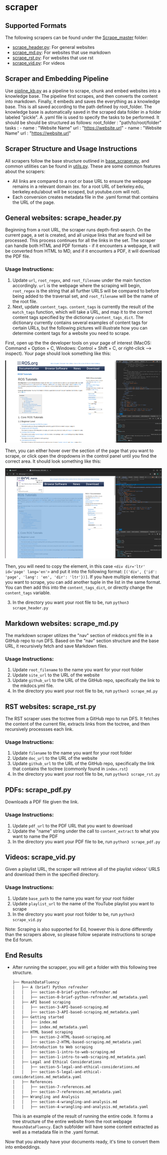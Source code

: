 # scraper

## Supported Formats
The following scrapers can be found under the [Scrape_master](Scraper_master/) folder:
- [scrape_header.py](Scraper_master/scrapers/general_scraper.py): For general websites
- [scrape_md.py](Scraper_master/scrapers/scrape_md.py): For websites that use markdown
- [scrape_rst.py](Scraper_master/scrapers/scrape_rst.py): For websites that use rst
- [scrape_vid.py](Scraper_master/scrapers/scrape_vid.py): For videos

## Scraper and Embedding Pipeline
Use [pipline_kb.py](Scraper_master/pipeline_kb.py) as a pipeline to scrape, chunk and embed websites into a knowledge base. The pipeline first scrapes, and then converts the content into markdown. Finally, it embeds and saves the everything as a knowledge base. This is all saved according to the path defined by root_folder. The knowledge base is automatically saved in the scraped data folder in a folder labeled "pickle". 
    A .yaml file is used to specify the tasks to be performed. It should be should be structured as follows:
    root_folder : "path/to/root/folder"
    tasks :
      - name : "Website Name"
        url : "https://website.url"
      - name : "Website Name"
        url : "https://website.url"

## Scraper Structure and Usage Instructions
All scrapers follow the base structure outlined in [base_scraper.py](Scraper_master/base_scraper.py), and common utilities can be found in [utils.py](Scraper_master/utils.py). These are some common features about the scrapers:
- All links are compared to a root or base URL to ensure the webpage remains in a relevant domain (ex. for a root URL of berkeley.edu, berkeley.edu/about will be scraped, but youtube.com will not).
- Each conversion creates metadata file in the .yaml format that contains the URL of the page.

## General websites: scrape_header.py
Beginning from a root URL, the scraper runs depth-first-search. On the current page, a set is created, and all unique links that are found will be processed. This process continues for all the links in the set. The scraper can handle both HTML and PDF formats - if it encounters a webpage, it will be converted from HTML to MD, and if it encounters a PDF, it will download the PDF file. 

### Usage Instructions:
1. Update `url`, `root_regex`, and `root_filename` under the main function accordingly. `url` is the webpage where the scraping will begin, `root_regex` is the string that all further URLS will be compared to before being added to the traversal set, and `root_filename` will be the name of the root file. 
2. Next, update `content_tags`. `content_tags` is currently the result of the `match_tags` function, which will take a URL, and map it to the correct content tags specified by the dictionary `content_tags_dict`. The dictionary currently contains several examples of content tags for certain URLs, but the following pictures will illustrate how you can determine content tags for a website you need to scrape.

First, open up the the developer tools on your page of interest (MacOS: Command + Option + C, Windows: Control + Shift + C, or right-click --> inspect). Your page should look something like this:

![My Image](images/page_inspect.png)

Then, you can either hover over the section of the page that you want to scrape, or click open the dropdowns in the control panel until you find the correct area. It should look something like this:

![My Image](images/content_inspect.png)

Then, you will need to copy the element, in this case  `<div dir='ltr' id='page' lang='en'>`  and put it into the following format:
`[('div', {'id': 'page', 'lang': 'en', 'dir': 'ltr'})]`. If you have multiple elements that you want to scrape, you can add another tuple in the list in the same format. You can then add this into the `content_tags_dict`, or directly change the `content_tags` variable. 

3. In the directory you want your root file to be, run `python3 scrape_header.py`

## Markdown websites: scrape_md.py
The markdown scraper utilizes the "nav" section of mkdocs.yml file in a GitHub repo to run DFS. Based on the "nav" section structure and the base URL, it recursively fetch and save Markdown files.

### Usage Instructions:
1. Update `root_filename` to the name you want for your root folder
2. Update `site_url` to the URL of the website
3. Update `github_url` to the URL of the GitHub repo, specifically the link to the mkdocs.yml file. 
4. In the directory you want your root file to be, run `python3 scrape_md.py`

## RST websites: scrape_rst.py
The RST scraper uses the toctree from a GitHub repo to run DFS. It fetches the content of the current file, extracts links from the toctree, and then recursively processses each link. 

### Usage Instructions:
1. Update `filename` to the name you want for your root folder
2. Update `doc_url` to the URL of the website
3. Update `github_url` to the URL of the GitHub repo, specifically the link that contains the toctree (commonly found in `index.rst`)
4. In the directory you want your root file to be, run `python3 scrape_rst.py`

## PDFs: scrape_pdf.py
Downloads a PDF file given the link. 

### Usage Instructions:
1. Update `pdf_url` to the PDF URL that you want to download
2. Update the "name" string under the call to `content_extract` to what you want to name the PDF 
3. In the directory you want your PDF file to be, run `python3 scrape_pdf.py`

## Videos: scrape_vid.py
Given a playlist URL, the scraper will retrieve all of the playlist videos' URLS and download them in the specified directory. 

### Usage Instructions:
1. Update `base_path` to the name you want for your root folder
2. Update `playlist_url` to the name of the YouTube playlist you want to scrape
3. In the directory you want your root folder to be, run `python3 scrape_vid.py`

Note: Scraping is also supported for Ed, however this is done differently than the scrapers above, so please follow separate instructions to scrape the Ed forum. 

## End Results
- After running the scrapper, you will get a folder with this following tree structure.
  ```
  ├── MonashDataFluency
  │   ├── A (brief) Python refresher
  │   │   ├── section-0-brief-python-refresher.md
  │   │   ├── section-0-brief-python-refresher.md_metadata.yaml
  │   ├── API based scraping
  │   │   ├── section-3-API-based-scraping.md
  │   │   ├── section-3-API-based-scraping.md_metadata.yaml
  │   ├── Getting started
  │   │   ├── index.md
  │   │   ├── index.md_metadata.yaml
  │   ├── HTML based scraping
  │   │   ├── section-2-HTML-based-scraping.md
  │   │   ├── section-2-HTML-based-scraping.md_metadata.yaml
  │   ├── Introduction to Web scraping
  │   │   ├── section-1-intro-to-web-scraping.md
  │   │   ├── section-1-intro-to-web-scraping.md_metadata.yaml
  │   ├── Legal and Ethical Considerations
  │   │   ├── section-5-legal-and-ethical-considerations.md
  │   │   ├── section-5-legal-and-ethical-considerations.md_metadata.yaml
  │   ├── References
  │   │   ├── section-7-references.md
  │   │   ├── section-7-references.md_metadata.yaml
  │   ├── Wrangling and Analysis
  │   │   ├── section-4-wrangling-and-analysis.md
  │   │   ├── section-4-wrangling-and-analysis.md_metadata.yaml
  ```

  This is an example of the result of running the entire code. It forms a tree structure of the entire website from the root webpage `MonashDataFluency`. Each subfolder will have some content extracted as well as a metadata file in the .yaml format. 

Now that you already have your documents ready, it's time to convert them into embeddings. 
